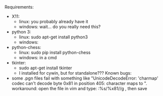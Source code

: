 Requirements:
 - X11:
    - linux: you probably already have it
    - windows: wait... do you really need this? 
 - python 3:
    - linux: sudo apt-get install python3
    - windows: 
 - python-chess:   
    - linux: sudo pip install python-chess
    - windows: in a cmd 
 - tkinter:   
    - sudo apt-get install tkinter
    - I installed for cywin, but for standalone???
Known bugs:
- some .pgn files fail with something like "UnicodeDecodeError: 'charmap' codec can't decode byte 0x81 in position 405: character maps to <undefined>".
    workaround:  open the file in vim and type: :%s/\%x81//g  , then save
 
